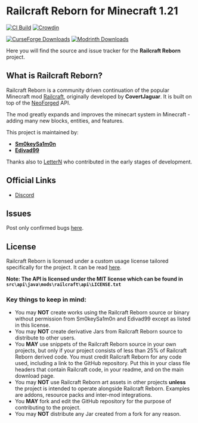 # Railcraft Reborn for Minecraft 1.21

[![CI Build](https://github.com/railcraft-reborn/railcraft/actions/workflows/build.yml/badge.svg)](https://github.com/railcraft-reborn/railcraft/actions/workflows/build.yml)
[![Crowdin](https://badges.crowdin.net/railcraft-reborn/localized.svg)](https://crowdin.com/project/railcraft-reborn)

[![CurseForge Downloads](http://cf.way2muchnoise.eu/full_901491_downloads.svg)](https://www.curseforge.com/minecraft/mc-mods/railcraft-reborn)
[![Modrinth Downloads](https://img.shields.io/modrinth/dt/rO6kKst6?label=Modrinth%20Downloads)](https://modrinth.com/mod/railcraft-reborn)

Here you will find the source and issue tracker for the **Railcraft Reborn** project.

## What is Railcraft Reborn?

Railcraft Reborn is a community driven continuation of the popular Minecraft mod
[Railcraft](https://github.com/Railcraft/Railcraft), originally developed by **CovertJaguar**.
It is built on top of the [NeoForged](https://github.com/neoforged) API.

The mod greatly expands and improves the minecart system in Minecraft - adding many new blocks,
entities, and features.

This project is maintained by:
- [**Sm0keySa1m0n**](https://github.com/Sm0keySa1m0n)
- [**Edivad99**](https://github.com/Edivad99)

Thanks also to [LetterN](https://github.com/LetterN) who contributed in the early stages
of development.

## Official Links

* [Discord](https://discord.gg/VyaUt2r)

## Issues

Post only confirmed bugs [here](https://github.com/railcraft-reborn/railcraft/issues).

## License

Railcraft Reborn is licensed under a custom usage license tailored specifically for the project. It 
can be read [here](https://github.com/railcraft-reborn/railcraft/blob/1.20.x/LICENSE.md).

**Note: The API is licensed under the MIT license which can be found
in `src\api\java\mods\railcraft\api\LICENSE.txt`**

### Key things to keep in mind:

- You may **NOT** create works using the Railcraft Reborn source or binary without 
  permission from Sm0keySa1m0n and Edivad99 except as listed in this license.
- You may **NOT** create derivative Jars from Railcraft Reborn source to distribute to other users.
- You **MAY** use snippets of the Railcraft Reborn source in your own projects, but
  only if your project consists of less than 25% of Railcraft Reborn derived code.
  You must credit Railcraft Reborn for any code used, including a link to the 
  GitHub repository. Put this in your class file headers that contain Railcraft code, in your 
  readme, and on the main download page.
- You may **NOT** use Railcraft Reborn art assets in other projects **unless** the project is 
  intended to operate alongside Railcraft Reborn.
  Examples are addons, resource packs and inter-mod integrations.
- You **MAY** fork and edit the GitHub repository for the purpose of contributing to the project.
- You may **NOT** distribute any Jar created from a fork for any reason.
